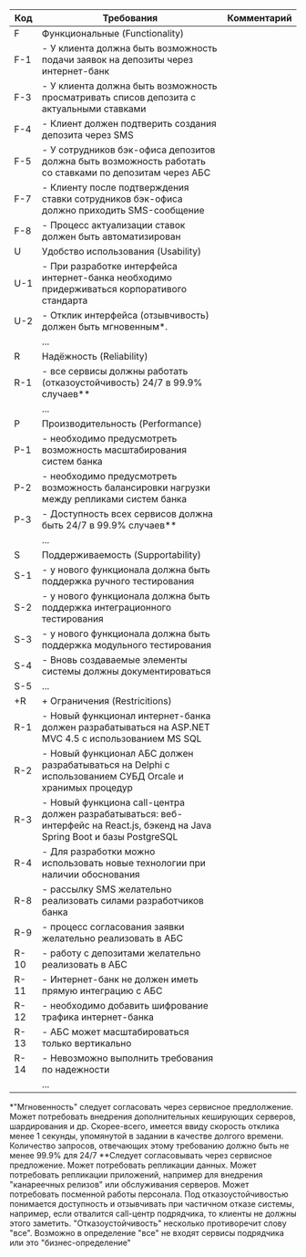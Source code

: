 | Код | Требования                         | Комментарий  |
|-----|------------------------------------|--------------|
| F   | Функциональные (Functionality)     |              |
| F-1 | - У клиента должна быть возможность подачи заявок на депозиты через интернет-банк                                |              |
| F-3 | - У клиента должна быть возможность просматривать списов депозита с актуальными ставками                                |              |
| F-4 | - Клиент должен подтверить создания депозита через SMS                                |              |
| F-5 | - У сотрудников бэк-офиса депозитов должна быть возможность работать со ставками по депозитам через АБС                                |              |
| F-7 | - Клиенту после подтверждения ставки сотрудников бэк-офиса должно приходить SMS-сообщение                                |              |
| F-8 | - Процесс актуализации ставок должен быть автоматизирован                                |              |
| U   | Удобство использования (Usability) |              |
| U-1 | - При разработке интерфейса интернет-банка необходимо придерживаться корпоративого стандарта                                |              |
| U-2 | - Отклик интерфейса (отзывчивость) должен быть мгновенным*.                                |              |
|     | ...                                |              |
| R   | Надёжность (Reliability)           |              |
| R-1 | - все сервисы должны работать (отказоустойчивость) 24/7 в 99.9% случаев**                                |              |
|     | ...                                |              |
| P   | Производительность (Performance)   |              |
| P-1 | - необходимо предусмотреть возможность масштабирования систем банка                                |              |
| P-2 | - необходимо предусмотреть возможность балансировки нагрузки между репликами систем банка                                |              |
| P-3 | - Доступность всех сервисов должна быть 24/7 в 99.9% случаев**                                |              |
|     | ...                                |              |
| S   | Поддерживаемость (Supportability)  |              |
| S-1 | - у нового функционала должна быть поддержка ручного тестирования                                |              |
| S-2 | - у нового функционала должна быть поддержка интеграционного тестирования                                |              |
| S-3 | - у нового функционала должна быть поддержка модульного тестирования                                |              |
| S-4 | - Вновь создаваемые элементы системы должны документироваться                                |              |
| S-5 | ...                                |              |
| +R  | + Ограничения (Restricitions)      |              |
| R-1 | - Новый функционал интернет-банка должен разрабатываться на ASP.NET MVC 4.5 с использованием MS SQL                                |              |
| R-2 | - Новый функционал АБС должен разрабатываться на Delphi с использованием СУБД Orcale и хранимых процедур                                |              |
| R-3 | - Новый функциона call-центра должен разрабатываться: веб-интерфейс на React.js, бэкенд на Java Spring Boot и базы PostgreSQL                                 |              |
| R-4 | - Для разработки можно использовать новые технологии при наличии обоснования                                 |              |
| R-8 | - рассылку SMS желательно реализовать силами разработчиков банка                                |              |
| R-9 | - процесс согласования заявки желательно реализовать в АБС                                |              |
| R-10| - работу с депозитами желательно реализовать в АБС                                |              |
| R-11| - Интернет-банк не должен иметь прямую интеграцию с АБС                                |              |
| R-12| - необходимо добавить шифрование трафика интернет-банка                                |              |
| R-13| - АБС может масштабироваться только вертикально                                |              |
| R-14| - Невозможно выполнить требования по надежности                                |              |
|     | ...                                |              |

*"Мгновенность" следует согласовать через сервисное предлолжение. Может потребовать внедрения дополнительных кеширующих серверов, шардирования и др. Скорее-всего, имеется ввиду скорость отклика менее 1 секунды, упомянутой в задании в качестве долгого времени. Количество запросов, отвечающих этому требованию должно быть не менее 99.9% для 24/7
**Следует согласовывать через сервисное предложение. Может потребовать репликации данных. Может потребовать репликации приложений, например для внедрения "канареечных релизов" или обслуживания серверов. Может потребовать посменной работы персонала. Под отказоустойчивостью понимается доступность и отзывчивать при частичном отказе системы, например, если отвалится call-центр подрядчика, то клиенты не должны этого заметить. "Отказоустойчивость" несколько противоречит слову "все". Возможно в определение "все" не входят сервисы подрядчика или это "бизнес-определение"